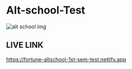 # Alt-school-Test
![alt school img](https://github.com/michealfortunatus/Alt-school-Test/assets/103397083/c7e49e3e-d044-453c-bd20-049130bd0bfc)

## LIVE LINK
https://fortune-altschool-1st-sem-test.netlify.app
